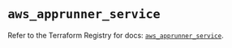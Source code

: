 # `aws_apprunner_service`

Refer to the Terraform Registry for docs: [`aws_apprunner_service`](https://registry.terraform.io/providers/hashicorp/aws/5.50.0/docs/resources/apprunner_service).
